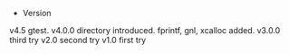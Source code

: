 * Version

v4.5    gtest.
v4.0.0  directory introduced. fprintf, gnl, xcalloc added.
v3.0.0  third try
v2.0    second try
v1.0    first try
